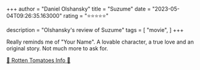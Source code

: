 +++
author = "Daniel Olshansky"
title = "Suzume"
date = "2023-05-04T09:26:35.163000"
rating = "⭐⭐⭐⭐⭐"

description = "Olshansky's review of Suzume"
tags = [
    "movie",
]
+++


Really reminds me of "Your Name". A lovable character, a true love and an original story. Not much more to ask for.

[🍅 Rotten Tomatoes Info 🍅](https://www.rottentomatoes.com//m/suzume)